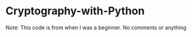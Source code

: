 Cryptography-with-Python
========================

Note: This code is from when I was a beginner. No comments or anything

